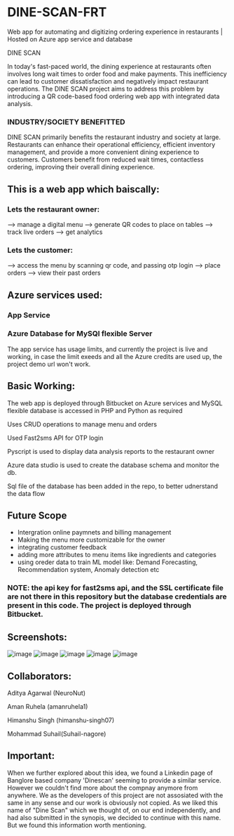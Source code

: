# DINE-SCAN-FRT
Web app for automating and digitizing ordering experience in restaurants | Hosted on Azure app service and database

DINE SCAN 

In today's fast-paced world, the dining experience at restaurants often involves long wait times to order food and make payments. This inefficiency can lead to customer dissatisfaction and negatively impact restaurant operations. The DINE SCAN project aims to address this problem by introducing a QR code-based food ordering web app with integrated data analysis.

### INDUSTRY/SOCIETY BENEFITTED

DINE SCAN primarily benefits the restaurant industry and society at large. Restaurants can enhance their operational efficiency, efficient inventory management, and provide a more convenient dining experience to customers. Customers benefit from reduced wait times, contactless ordering, improving their overall dining experience.

## This is a web app which baiscally:

### Lets the restaurant owner:
--> manage a digital menu
--> generate QR codes to place on tables
--> track live orders
--> get analytics
### Lets the customer:
--> access the menu by scanning qr code, and passing otp login
--> place orders
--> view their past orders

## Azure services used:
### App Service
### Azure Database for MySQl flexible Server


The app service has usage limits, and currently the project is live and working, in case the limit exeeds and all the Azure credits are used up, the project demo url won't work.

## Basic Working:

The web app is deployed through Bitbucket on Azure services and MySQL flexible database is accessed in PHP and Python as required

Uses CRUD operations to manage menu and orders

Used Fast2sms API for OTP login

Pyscript is used to display data analysis reports to the restaurant owner

Azure data studio is used to create the database schema and monitor the db.

Sql file of the database has been added in the repo, to better udnerstand the data flow

## Future Scope
- Intergration online paymnets and billing management
- Making the menu more customizable for the owner
- integrating customer feedback
- adding more attributes to menu items like ingredients and categories
- using oreder data to train ML model like: Demand Forecasting, Recommendation system, Anomaly detection etc

### NOTE: the api key for fast2sms api, and the SSL certificate file are not there in this repository but the database credentials are present in this code. The project is deployed through Bitbucket.


## Screenshots:

![image](https://github.com/NeuroNut/DINE-SCAN-FRT/assets/118915506/f32f5a92-a8c0-4f78-80a7-aaa7bff2eaef)
![image](https://github.com/NeuroNut/DINE-SCAN-FRT/assets/118915506/3f71e216-2e0e-4980-96c3-067da43ab9e8)
![image](https://github.com/NeuroNut/DINE-SCAN-FRT/assets/118915506/2e9061da-ff47-49cf-96cf-2f67db2073f5)
![image](https://github.com/NeuroNut/DINE-SCAN-FRT/assets/118915506/8f624a80-028f-4c49-b7ce-9ce7dd5ccb0c)
![image](https://github.com/NeuroNut/DINE-SCAN-FRT/assets/118915506/465e0ace-0ee5-4636-ac9d-2727eee1b37d)


## Collaborators:

Aditya Agarwal (NeuroNut)

Aman Ruhela (amanruhela1)

Himanshu Singh (himanshu-singh07)

Mohammad Suhail(Suhail-nagore)

## Important:
When we further explored about this idea, we found a Linkedin page of Banglore based company 'Dinescan' seeming to provide a similar service. However we couldn't find more about the compnay anymore from anywhere. We as the developers of this project are not assosiated with the same in any sense and our work is obviously not copied. As we liked this name of "Dine Scan" which we thought of, on our end independently, and had also submitted in the synopis, we decided to continue with this name. But we found this information worth mentioning.
